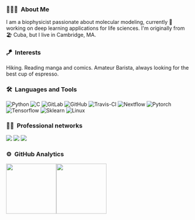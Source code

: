 ### 👨🏻‍💻 &nbsp;About Me

I am a biophysicist passionate about molecular modeling, currently 🔭 working on deep learning applications for life sciences. I'm originally from 🏖️ Cuba, but I live in Cambridge, MA.
### 🪁 &nbsp;Interests

Hiking. Reading manga and comics. Amateur Barista, always looking for the best cup of espresso.

### 🛠 &nbsp;Languages and Tools

![Python](http://img.shields.io/badge/-Python-000000?style=flat-square&logo=python)
![C](http://img.shields.io/badge/-C-000000?style=flat-square&logo=c)
![GitLab](https://img.shields.io/badge/-GitLab-000000?style=flat-square&logo=gitlab)
![GitHub](https://img.shields.io/badge/-GitHub-000000?style=flat-square&logo=github)
![Travis-CI](https://img.shields.io/badge/-Travis%20CI-000000?style=flat-square&logo=travis)
![Nextflow](https://img.shields.io/badge/-Nextflow-000000?style=flat-square&logo=nextflow)
![Pytorch](https://img.shields.io/badge/-Pytorch-000000?style=flat-square&logo=pytorch)
![Tensorflow](https://img.shields.io/badge/-Tensorflow-000000?style=flat-square&logo=tensorflow)
![Sklearn](https://img.shields.io/badge/-Scikit%20learn-000000?style=flat-square&logo=scikit-learn)
![Linux](https://img.shields.io/badge/-Linux-000000?style=flat-square&logo=linux)

### 🤝🏻 &nbsp;Professional networks

<p align="center">

<a href="https://www.linkedin.com/in/alejandro-gilley"><img src="https://img.shields.io/badge/-alejandro%E2%80%93gilley-ffffff?style=flat-square&logo=linkedin&logoColor=blue"/></a>
<a href="https://twitter.com/alejogiley"><img src="https://img.shields.io/badge/-alejogiley-ffffff?style=flat-square&logo=Twitter&logoColor=blue"/></a>
<a href="https://scholar.google.com/citations?user=yxP3dUUAAAAJ&hl=en"><img src="https://img.shields.io/badge/-Gil%E2%80%93Ley%2C%20A-ffffff?style=flat-square&logo=Google-Scholar&logoColor=red"/></a>
</p>

### ⚙️ &nbsp;GitHub Analytics

<img height="137px" src="https://github-readme-stats.vercel.app/api?username=alejogiley&hide_title=true&hide_border=true&show_icons=true&include_all_commits=true&count_private=true&line_height=21&bg_color=f5f5f5" /><img height="137px" src="https://github-readme-stats.vercel.app/api/top-langs/?username=alejogiley&hide=html&hide_title=true&hide_border=true&layout=compact&langs_count=8&bg_color=f5f5f5" />

